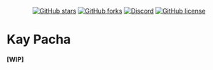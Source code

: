 <div align="center">

[![GitHub stars](https://img.shields.io/github/stars/kaypacha/kaypacha-web?color=%23ffcc5c&style=for-the-badge)](https://github.com/kaypacha/kaypacha-web/stargazers) [![GitHub forks](https://img.shields.io/github/forks/kaypacha/kaypacha-web?color=%2396ceb4&style=for-the-badge)](https://github.com/kaypacha/kaypacha-web/network) [![Discord](https://img.shields.io/badge/chat-discord-77aaff?style=for-the-badge)](https://discord.gg/Evh8Dvd) [![GitHub license](https://img.shields.io/github/license/kaypacha/kaypacha-web?color=%23d48adb&style=for-the-badge)](https://github.com/kaypacha/kaypacha-web/blob/master/LICENSE)

</div>

# Kay Pacha

#### [WIP]
